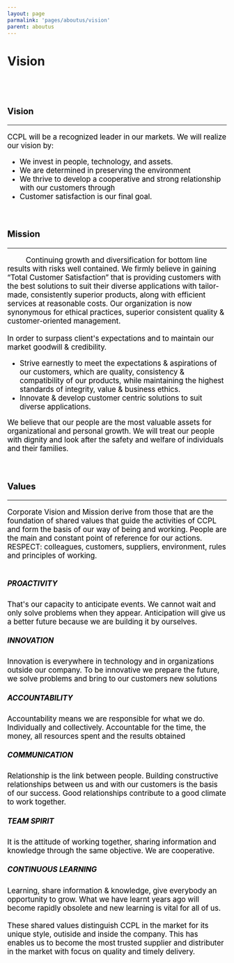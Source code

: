 ```yaml
---
layout: page
parmalink: 'pages/aboutus/vision'
parent: aboutus
---
```



<div class="vision">
<div class="overlay">
    <h1 class="pageheading">Vision</h1>
</div>
</div>

<div class="container">
<article style="font-size: 120%; text-align: left; color: black;">
<br>
<br>
<h3 style="text-align: left;">Vision</h3>
<hr/>
CCPL will be a recognized leader in our markets. We will realize our vision by:
<ul>
    <li><div>We invest in people, technology, and assets.</div></li>
    <li><div>We are determined in preserving the environment</div></li>
    <li><div>We thrive to develop a cooperative and strong relationship with our customers through</div> </li>
    <li>Customer satisfaction is our final goal.</li>
</ul>

<br>
<h3 style="text-align: left;">Mission</h3>
<hr/>
&nbsp;&nbsp;&nbsp;&nbsp;&nbsp;&nbsp;&nbsp;&nbsp;
Continuing growth and diversification for bottom line results with risks well contained.
We firmly believe in gaining “Total Customer Satisfaction” that is providing customers with the best solutions to suit their diverse applications with tailor-made, consistently superior products, along with efficient services at reasonable costs. Our organization is now synonymous for ethical practices, superior consistent quality & customer-oriented management. 
<br/>
<br/>
In order to surpass client's expectations and to maintain our market goodwill & credibility.

<ul>
    <li>
    Strive earnestly to meet the expectations & aspirations of our customers, which are quality, consistency & compatibility of our products, while maintaining the highest standards of integrity, value & business ethics.
    </li>
    <li>
        Innovate & develop customer centric solutions to suit diverse applications.
    </li>
</ul>

We believe that our people are the most valuable assets for organizational and personal growth.
We will treat our people with dignity and look after the safety and welfare of individuals and their families.

<br>
<h3 style="text-align: left;">Values</h3>
<hr/>

Corporate Vision and Mission derive from those that are the foundation of shared values that guide the activities of CCPL and form the basis of our way of being and working.
People are the main and constant point of reference for our actions.
RESPECT: colleagues, customers, suppliers, environment, rules and principles of working.
<br/>
<br/>
<h5 style="text-align: left;">PROACTIVITY</h5> 
That's our capacity to anticipate events. We cannot wait and only solve problems when they appear. Anticipation will give us a better future because we are building it by ourselves.

<h5 style="text-align: left;">INNOVATION</h5> 
Innovation is everywhere in technology and in organizations outside our company. To be innovative we prepare the future, we solve problems and bring to our customers new solutions

<h5 style="text-align: left;">ACCOUNTABILITY</h5> 
Accountability means we are responsible for what we do. Individually and collectively. Accountable for the time, the money, all resources spent and the results obtained 

<h5 style="text-align: left;">COMMUNICATION</h5> 
Relationship is the link between people. Building constructive relationships between us and with our customers is the basis of our success. Good relationships contribute to a good climate to work together. 

<h5 style="text-align: left;">TEAM SPIRIT</h5> 
It is the attitude of working together, sharing information and knowledge through the same objective. We are cooperative.

<h5 style="text-align: left;">CONTINUOUS LEARNING</h5> 
Learning, share information & knowledge, give everybody an opportunity to grow. What we have learnt years ago will become rapidly obsolete and new learning is vital for all of us.

<br/>
<br/>
These shared values distinguish CCPL in the market for its unique style, outiside and inside the company. This has enables us to become the most trusted supplier and distributer in the market with focus on quality and timely delivery.

<br/>
<br/>

<br/>
<br/>

</article>